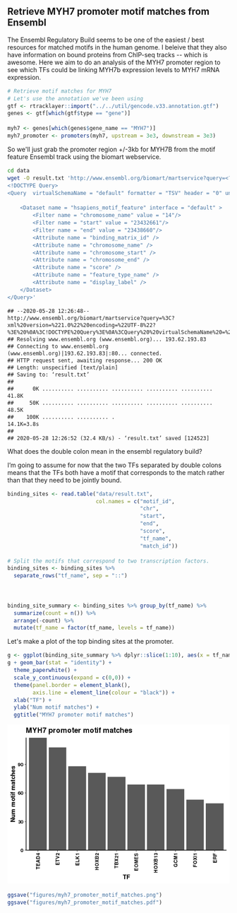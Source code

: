 Retrieve MYH7 promoter motif matches from Ensembl
-------------------------------------------------

The Ensembl Regulatory Build seems to be one of the easiest / best resources for matched motifs in the human genome. I beleive that they also have information on bound proteins from ChIP-seq tracks -- which is awesome. Here we aim to do an analysis of the MYH7 promoter region to see which TFs could be linking MYH7b expression levels to MYH7 mRNA expression.

``` r
# Retrieve motif matches for MYH7
# Let's use the annotation we've been using
gtf <- rtracklayer::import("../../util/gencode.v33.annotation.gtf")
genes <- gtf[which(gtf$type == "gene")]

myh7 <- genes[which(genes$gene_name == "MYH7")]
myh7_promoter <- promoters(myh7, upstream = 3e3, downstream = 3e3)
```

So we'll just grab the promoter region +/-3kb for MYH7B from the motif feature Ensembl track using the biomart webservice.

``` bash
cd data
wget -O result.txt 'http://www.ensembl.org/biomart/martservice?query=<?xml version="1.0" encoding="UTF-8"?> 
<!DOCTYPE Query>
<Query  virtualSchemaName = "default" formatter = "TSV" header = "0" uniqueRows = "0" count = "" datasetConfigVersion = "0.6" >
            
    <Dataset name = "hsapiens_motif_feature" interface = "default" >
        <Filter name = "chromosome_name" value = "14"/>
        <Filter name = "start" value = "23432661"/>
        <Filter name = "end" value = "23438660"/>
        <Attribute name = "binding_matrix_id" />
        <Attribute name = "chromosome_name" />
        <Attribute name = "chromosome_start" />
        <Attribute name = "chromosome_end" />
        <Attribute name = "score" />
        <Attribute name = "feature_type_name" />
        <Attribute name = "display_label" />
    </Dataset>
</Query>'
```

    ## --2020-05-28 12:26:48--  http://www.ensembl.org/biomart/martservice?query=%3C?xml%20version=%221.0%22%20encoding=%22UTF-8%22?%3E%20%0A%3C!DOCTYPE%20Query%3E%0A%3CQuery%20%20virtualSchemaName%20=%20%22default%22%20formatter%20=%20%22TSV%22%20header%20=%20%220%22%20uniqueRows%20=%20%220%22%20count%20=%20%22%22%20datasetConfigVersion%20=%20%220.6%22%20%3E%0A%09%09%09%0A%09%3CDataset%20name%20=%20%22hsapiens_motif_feature%22%20interface%20=%20%22default%22%20%3E%0A%09%09%3CFilter%20name%20=%20%22chromosome_name%22%20value%20=%20%2214%22/%3E%0A%09%09%3CFilter%20name%20=%20%22start%22%20value%20=%20%2223432661%22/%3E%0A%09%09%3CFilter%20name%20=%20%22end%22%20value%20=%20%2223438660%22/%3E%0A%09%09%3CAttribute%20name%20=%20%22binding_matrix_id%22%20/%3E%0A%09%09%3CAttribute%20name%20=%20%22chromosome_name%22%20/%3E%0A%09%09%3CAttribute%20name%20=%20%22chromosome_start%22%20/%3E%0A%09%09%3CAttribute%20name%20=%20%22chromosome_end%22%20/%3E%0A%09%09%3CAttribute%20name%20=%20%22score%22%20/%3E%0A%09%09%3CAttribute%20name%20=%20%22feature_type_name%22%20/%3E%0A%09%09%3CAttribute%20name%20=%20%22display_label%22%20/%3E%0A%09%3C/Dataset%3E%0A%3C/Query%3E
    ## Resolving www.ensembl.org (www.ensembl.org)... 193.62.193.83
    ## Connecting to www.ensembl.org (www.ensembl.org)|193.62.193.83|:80... connected.
    ## HTTP request sent, awaiting response... 200 OK
    ## Length: unspecified [text/plain]
    ## Saving to: ‘result.txt’
    ## 
    ##      0K .......... .......... .......... .......... .......... 41.8K
    ##     50K .......... .......... .......... .......... .......... 48.5K
    ##    100K .......... .......... .                                14.1K=3.8s
    ## 
    ## 2020-05-28 12:26:52 (32.4 KB/s) - ‘result.txt’ saved [124523]

What does the double colon mean in the ensembl regulatory build?

I’m going to assume for now that the two TFs separated by double colons means that the TFs both have a motif that corresponds to the match rather than that they need to be jointly bound.

``` r
binding_sites <- read.table("data/result.txt",
                            col.names = c("motif_id",
                                          "chr",
                                          "start",
                                          "end", 
                                          "score",
                                          "tf_name",
                                          "match_id"))

# Split the motifs that correspond to two transcription factors.
binding_sites <- binding_sites %>% 
  separate_rows("tf_name", sep = "::")



binding_site_summary <- binding_sites %>% group_by(tf_name) %>%
  summarize(count = n()) %>%
  arrange(-count) %>%
  mutate(tf_name = factor(tf_name, levels = tf_name))
```

Let's make a plot of the top binding sites at the promoter.

``` r
g <- ggplot(binding_site_summary %>% dplyr::slice(1:10), aes(x = tf_name, y = count))
g + geom_bar(stat = "identity") + 
  theme_paperwhite() +
  scale_y_continuous(expand = c(0,0)) +
  theme(panel.border = element_blank(),
        axis.line = element_line(colour = "black")) + 
  xlab("TF") +
  ylab("Num motif matches") +
  ggtitle("MYH7 promoter motif matches")
```

![](myh7_promoter_motifs_files/figure-markdown_github/binding-site-count-1.png)

``` r
ggsave("figures/myh7_promoter_motif_matches.png")
ggsave("figures/myh7_promoter_motif_matches.pdf")
```
